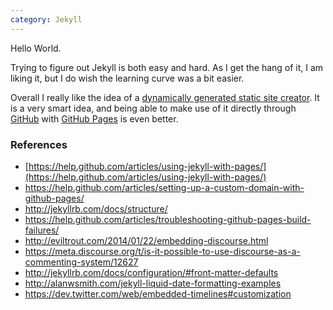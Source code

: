 ```yaml
---
category: Jekyll
---
```


Hello World.

Trying to figure out Jekyll is both easy and hard. As I get the hang of it, I am liking it, but I do wish the learning curve was a bit easier. 

Overall I really like the idea of a [dynamically generated static site creator](http://jekyllrb.com/docs/home/#so-what-is-jekyll-exactly). It is a very smart idea, and being able to make use of it directly through [GitHub](https://github.com/jgstew) with [GitHub Pages](https://pages.github.com/) is even better.

### References

- [https://help.github.com/articles/using-jekyll-with-pages/](https://help.github.com/articles/using-jekyll-with-pages/)
- https://help.github.com/articles/setting-up-a-custom-domain-with-github-pages/
- http://jekyllrb.com/docs/structure/
- https://help.github.com/articles/troubleshooting-github-pages-build-failures/
- http://eviltrout.com/2014/01/22/embedding-discourse.html
- https://meta.discourse.org/t/is-it-possible-to-use-discourse-as-a-commenting-system/12627
- http://jekyllrb.com/docs/configuration/#front-matter-defaults
- http://alanwsmith.com/jekyll-liquid-date-formatting-examples
- https://dev.twitter.com/web/embedded-timelines#customization
